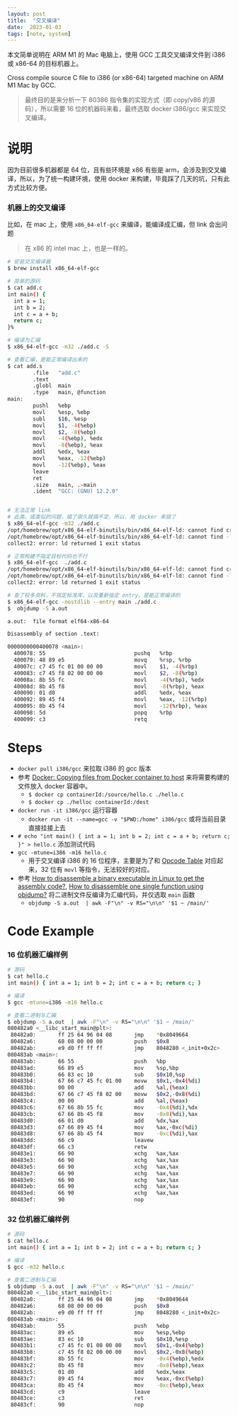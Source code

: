 ```yaml
---
layout: post
title:  "交叉编译"
date:  2023-01-03
tags: [note, system]
---
```


  本文简单说明在 ARM M1 的 Mac 电脑上，使用 GCC 工具交叉编译文件到 i386 或 x86-64 的目标机器上。

  Cross compile source C file to i386 (or x86-64) targeted machine on ARM M1 Mac by GCC.

  > 最终目的是来分析一下 80386 指令集的实现方式（即 copy/v86 的源码），所以需要 16 位的机器码来看，最终选取 docker i386/gcc 来实现交叉编译。


# 说明

  因为目前很多机器都是 64 位，且有些环境是 x86 有些是 arm，会涉及到交叉编译，所以，为了统一构建环境，使用 docker 来构建，毕竟踩了几天的坑，只有此方式比较方便。

### 机器上的交叉编译

  比如，在 mac 上，使用 `x86_64-elf-gcc` 来编译，能编译成汇编，但 link 会出问题

> 在 x86 的 intel mac 上，也是一样的。

```sh
# 安装交叉编译器
$ brew install x86_64-elf-gcc

# 简单的源码
$ cat add.c
int main() {
  int a = 1;
  int b = 2;
  int c = a + b;
  return c;
}%

# 编译为汇编
$ x86_64-elf-gcc -m32 ./add.c -S

# 查看汇编，是能正常编译出来的
$ cat add.s
        .file   "add.c"
        .text
        .globl  main
        .type   main, @function
main:
        pushl   %ebp
        movl    %esp, %ebp
        subl    $16, %esp
        movl    $1, -4(%ebp)
        movl    $2, -8(%ebp)
        movl    -4(%ebp), %edx
        movl    -8(%ebp), %eax
        addl    %edx, %eax
        movl    %eax, -12(%ebp)
        movl    -12(%ebp), %eax
        leave
        ret
        .size   main, .-main
        .ident  "GCC: (GNU) 12.2.0"


# 无法正常 link
# 此类、或类似的问题，搞了很久就搞不定，所以，用 docker 来搞了
$ x86_64-elf-gcc -m32 ./add.c
/opt/homebrew/opt/x86_64-elf-binutils/bin/x86_64-elf-ld: cannot find crt0.o: No such file or directory
/opt/homebrew/opt/x86_64-elf-binutils/bin/x86_64-elf-ld: cannot find -lc: No such file or directory
collect2: error: ld returned 1 exit status

# 正常构建不指定目标代码也不行
$ x86_64-elf-gcc  ./add.c
/opt/homebrew/opt/x86_64-elf-binutils/bin/x86_64-elf-ld: cannot find crt0.o: No such file or directory
/opt/homebrew/opt/x86_64-elf-binutils/bin/x86_64-elf-ld: cannot find -lc: No such file or directory
collect2: error: ld returned 1 exit status

# 查了较多资料，不指定标准库，以及重新指定 entry，是能正常编译的
$ x86_64-elf-gcc -nostdlib --entry main ./add.c
$  objdump -S a.out

a.out:  file format elf64-x86-64

Disassembly of section .text:

0000000000400078 <main>:
  400078: 55                            pushq   %rbp
  400079: 48 89 e5                      movq    %rsp, %rbp
  40007c: c7 45 fc 01 00 00 00          movl    $1, -4(%rbp)
  400083: c7 45 f8 02 00 00 00          movl    $2, -8(%rbp)
  40008a: 8b 55 fc                      movl    -4(%rbp), %edx
  40008d: 8b 45 f8                      movl    -8(%rbp), %eax
  400090: 01 d0                         addl    %edx, %eax
  400092: 89 45 f4                      movl    %eax, -12(%rbp)
  400095: 8b 45 f4                      movl    -12(%rbp), %eax
  400098: 5d                            popq    %rbp
  400099: c3                            retq
```


# Steps

* `docker pull i386/gcc` 来拉取 i386 的 gcc 版本
* 参考 [Docker: Copying files from Docker container to host](https://stackoverflow.com/questions/22049212/docker-copying-files-from-docker-container-to-host) 来将需要构建的文件放入 docker 容器中。
  * `$ docker cp containerId:/source/hello.c ./hello.c`
  * `$ docker cp ./helloc containerId:/dest`
* `docker run -it i386/gcc` 运行容器
  * `docker run -it --name=gcc -v "$PWD:/home" i386/gcc` 或将当前目录直接挂接上去
* `# echo "int main() { int a = 1; int b = 2; int c = a + b; return c; }" > hello.c` 添加测试代码
* `gcc -mtune=i386 -m16 hello.c`
  * 用于交叉编译 i386 的 16 位程序，主要是为了和 [Opcode Table](https://pdos.csail.mit.edu/6.828/2018/readings/i386/appa.htm) 对应起来，32 位有 `movl` 等指令，无法较好的对应。
* 参考 [How to disassemble a binary executable in Linux to get the assembly code?](https://stackoverflow.com/questions/5125896/how-to-disassemble-a-binary-executable-in-linux-to-get-the-assembly-code), [How to disassemble one single function using objdump?](https://stackoverflow.com/questions/22769246/how-to-disassemble-one-single-function-using-objdump) 将二进制文件反编译为汇编代码，并仅选取 `main` 函数
  * `objdump -S a.out  | awk -F"\n" -v RS="\n\n" '$1 ~ /main/'`


# Code Example


### 16 位机器汇编样例

```sh
# 源码
$ cat hello.c
int main() { int a = 1; int b = 2; int c = a + b; return c; }

# 编译
$ gcc -mtune=i386 -m16 hello.c

# 查看二进制与汇编
$ objdump -S a.out  | awk -F"\n" -v RS="\n\n" '$1 ~ /main/'
080482a0 <__libc_start_main@plt>:
 80482a0:       ff 25 64 96 04 08       jmp    *0x8049664
 80482a6:       68 08 00 00 00          push   $0x8
 80482ab:       e9 d0 ff ff ff          jmp    8048280 <_init+0x2c>
080483ab <main>:
 80483ab:       66 55                   push   %bp
 80483ad:       66 89 e5                mov    %sp,%bp
 80483b0:       66 83 ec 10             sub    $0x10,%sp
 80483b4:       67 66 c7 45 fc 01 00    movw   $0x1,-0x4(%di)
 80483bb:       00 00                   add    %al,(%eax)
 80483bd:       67 66 c7 45 f8 02 00    movw   $0x2,-0x8(%di)
 80483c4:       00 00                   add    %al,(%eax)
 80483c6:       67 66 8b 55 fc          mov    -0x4(%di),%dx
 80483cb:       67 66 8b 45 f8          mov    -0x8(%di),%ax
 80483d0:       66 01 d0                add    %dx,%ax
 80483d3:       67 66 89 45 f4          mov    %ax,-0xc(%di)
 80483d8:       67 66 8b 45 f4          mov    -0xc(%di),%ax
 80483dd:       66 c9                   leavew
 80483df:       66 c3                   retw
 80483e1:       66 90                   xchg   %ax,%ax
 80483e3:       66 90                   xchg   %ax,%ax
 80483e5:       66 90                   xchg   %ax,%ax
 80483e7:       66 90                   xchg   %ax,%ax
 80483e9:       66 90                   xchg   %ax,%ax
 80483eb:       66 90                   xchg   %ax,%ax
 80483ed:       66 90                   xchg   %ax,%ax
 80483ef:       90                      nop
```

### 32 位机器汇编样例

```sh
# 源码
$ cat hello.c
int main() { int a = 1; int b = 2; int c = a + b; return c; }

# 编译
$ gcc -m32 hello.c

# 查看二进制与汇编
$ objdump -S a.out  | awk -F"\n" -v RS="\n\n" '$1 ~ /main/'
080482a0 <__libc_start_main@plt>:
 80482a0:       ff 25 44 96 04 08       jmp    *0x8049644
 80482a6:       68 08 00 00 00          push   $0x8
 80482ab:       e9 d0 ff ff ff          jmp    8048280 <_init+0x2c>
080483ab <main>:
 80483ab:       55                      push   %ebp
 80483ac:       89 e5                   mov    %esp,%ebp
 80483ae:       83 ec 10                sub    $0x10,%esp
 80483b1:       c7 45 fc 01 00 00 00    movl   $0x1,-0x4(%ebp)
 80483b8:       c7 45 f8 02 00 00 00    movl   $0x2,-0x8(%ebp)
 80483bf:       8b 55 fc                mov    -0x4(%ebp),%edx
 80483c2:       8b 45 f8                mov    -0x8(%ebp),%eax
 80483c5:       01 d0                   add    %edx,%eax
 80483c7:       89 45 f4                mov    %eax,-0xc(%ebp)
 80483ca:       8b 45 f4                mov    -0xc(%ebp),%eax
 80483cd:       c9                      leave
 80483ce:       c3                      ret
 80483cf:       90                      nop
```

